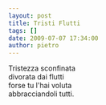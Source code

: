 ```yaml
---
layout: post
title: Tristi Flutti
tags: []
date: 2009-07-07 17:34:00
author: pietro
---
```

Tristezza sconfinata<br/>divorata dai flutti<br/>forse tu l'hai voluta<br/>abbracciandoli tutti.
